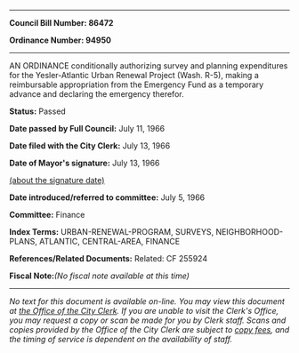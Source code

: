

********

**Council Bill Number: 86472**
   
**Ordinance Number: 94950**
********

 AN ORDINANCE conditionally authorizing survey and planning expenditures for the Yesler-Atlantic Urban Renewal Project (Wash. R-5), making a reimbursable appropriation from the Emergency Fund as a temporary advance and declaring the emergency therefor.

**Status:** Passed
   
**Date passed by Full Council:** July 11, 1966
   
**Date filed with the City Clerk:** July 13, 1966
   
**Date of Mayor's signature:** July 13, 1966
   
[(about the signature date)](/~public/approvaldate.htm)
   
   
   
**Date introduced/referred to committee:** July 5, 1966
   
**Committee:** Finance
   
   
**Index Terms:** URBAN-RENEWAL-PROGRAM, SURVEYS, NEIGHBORHOOD-PLANS, ATLANTIC, CENTRAL-AREA, FINANCE

**References/Related Documents:** Related: CF 255924

**Fiscal Note:**_(No fiscal note available at this time)_
********

_No text for this document is available on-line. You may view this document at [the Office of the City Clerk](http://www.seattle.gov/leg/clerk/contactUs.htm). If you are unable to visit the Clerk's Office, you may request a copy or scan be made for you by Clerk staff. Scans and copies provided by the Office of the City Clerk are subject to [copy fees](http://clerk.seattle.gov/~public/clerkfees.htm), and the timing of service is dependent on the availability of staff._

